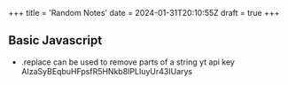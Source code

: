 +++
title = 'Random Notes'
date = 2024-01-31T20:10:55Z
draft = true
+++

## Basic Javascript
- .replace can be used to remove parts of a string
yt api key
AIzaSyBEqbuHFpsfR5HNkb8IPLIuyUr43IUarys